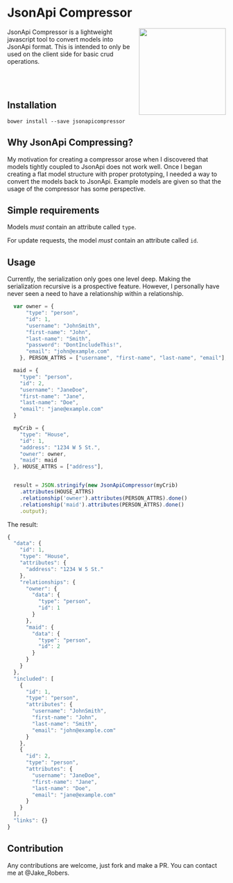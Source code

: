 # JsonApi Compressor

<img align="right" height="200" src="http://i.imgur.com/06HNrJK.png">

JsonApi Compressor is a lightweight javascript tool to convert models into JsonApi format. This is intended to only be used on the client side for basic crud operations.
<br />
<br />
<br />
<br />

## Installation

```
bower install --save jsonapicompressor
```

## Why JsonApi Compressing?

My motivation for creating a compressor arose when I discovered that models tightly coupled to JsonApi does not work well. Once I began creating a flat model structure with proper prototyping, I needed a way to convert the models back to JsonApi. Example models are given so that the usage of the compressor has some perspective.

## Simple requirements

Models _must_ contain an attribute called `type`.

For update requests, the model _must_ contain an attribute called `id`.

##  Usage
Currently, the serialization only goes one level deep. Making the serialization recursive is a prospective feature. However, I personally have never seen a need to have a relationship within a relationship.

```javascript
  var owner = {
      "type": "person",
      "id": 1,
      "username": "JohnSmith",
      "first-name": "John",
      "last-name": "Smith",
      "password": "DontIncludeThis!",
      "email": "john@example.com"
    }, PERSON_ATTRS = ["username", "first-name", "last-name", "email"],

  maid = {
    "type": "person",
    "id": 2,
    "username": "JaneDoe",
    "first-name": "Jane",
    "last-name": "Doe",
    "email": "jane@example.com"
  }

  myCrib = {
    "type": "House",
    "id": 1,
    "address": "1234 W 5 St.",
    "owner": owner,
    "maid": maid
  }, HOUSE_ATTRS = ["address"],


  result = JSON.stringify(new JsonApiCompressor(myCrib)
    .attributes(HOUSE_ATTRS)
    .relationship('owner').attributes(PERSON_ATTRS).done()
    .relationship('maid').attributes(PERSON_ATTRS).done()
    .output);
```

The result:
```javascript
{
  "data": {
    "id": 1,
    "type": "House",
    "attributes": {
      "address": "1234 W 5 St."
    },
    "relationships": {
      "owner": {
        "data": {
          "type": "person",
          "id": 1
        }
      },
      "maid": {
        "data": {
          "type": "person",
          "id": 2
        }
      }
    }
  },
  "included": [
    {
      "id": 1,
      "type": "person",
      "attributes": {
        "username": "JohnSmith",
        "first-name": "John",
        "last-name": "Smith",
        "email": "john@example.com"
      }
    },
    {
      "id": 2,
      "type": "person",
      "attributes": {
        "username": "JaneDoe",
        "first-name": "Jane",
        "last-name": "Doe",
        "email": "jane@example.com"
      }
    }
  ],
  "links": {}
}
```


## Contribution
Any contributions are welcome, just fork and make a PR. You can contact me at @Jake_Robers.
